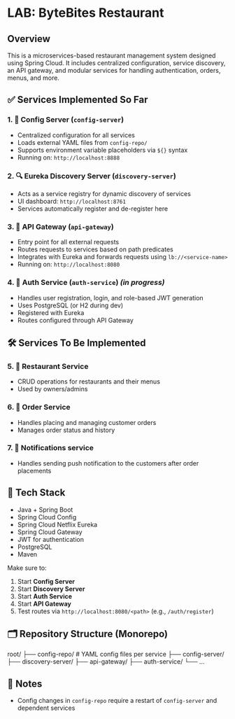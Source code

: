 # LAB: ByteBites Restaurant

## Overview
This is a microservices-based restaurant management system designed using Spring Cloud. It includes centralized configuration, service discovery, an API gateway, and modular services for handling authentication, orders, menus, and more.
## ✅ Services Implemented So Far

### 1. 🧾 Config Server (`config-server`)
- Centralized configuration for all services
- Loads external YAML files from `config-repo/`
- Supports environment variable placeholders via `${}` syntax
- Running on: `http://localhost:8888`

### 2. 🔍 Eureka Discovery Server (`discovery-server`)
- Acts as a service registry for dynamic discovery of services
- UI dashboard: `http://localhost:8761`
- Services automatically register and de-register here

### 3. 🚪 API Gateway (`api-gateway`)
- Entry point for all external requests
- Routes requests to services based on path predicates
- Integrates with Eureka and forwards requests using `lb://<service-name>`
- Running on: `http://localhost:8080`

### 4. 🔐 Auth Service (`auth-service`) _(in progress)_
- Handles user registration, login, and role-based JWT generation
- Uses PostgreSQL (or H2 during dev)
- Registered with Eureka
- Routes configured through API Gateway

## 🛠️ Services To Be Implemented

### 5. 🍴 Restaurant Service
- CRUD operations for restaurants and their menus
- Used by owners/admins

### 6. 🛒 Order Service
- Handles placing and managing customer orders
- Manages order status and history

### 7. 👤 Notifications service
- Handles sending push notification to the customers after order placements

## 🧭 Tech Stack

- Java + Spring Boot
- Spring Cloud Config
- Spring Cloud Netflix Eureka
- Spring Cloud Gateway
- JWT for authentication
- PostgreSQL
- Maven

Make sure to:
1. Start **Config Server**
2. Start **Discovery Server**
3. Start **Auth Service**
4. Start **API Gateway**
5. Test routes via `http://localhost:8080/<path>` (e.g., `/auth/register`)

## 🗂️ Repository Structure (Monorepo)
root/
├── config-repo/ # YAML config files per service
├── config-server/
├── discovery-server/
├── api-gateway/
├── auth-service/
└── ...

## 📝 Notes
- Config changes in `config-repo` require a restart of `config-server` and dependent services
